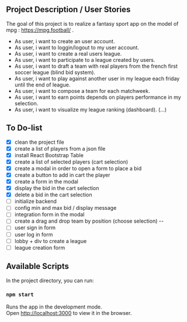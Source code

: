## Project Description / User Stories

The goal of this project is to realize a fantasy sport app on the model of mpg : https://mpg.football/ .

- As user, i want to create an user account.
- As user, i want to loggin/logout to my user account.
- As user, i want to create a real users league.
- As user, i want to participate to a league created by users.
- As user, i want to draft a team with real players from the french first soccer league (blind bid system).
- As user, i want to play against another user in my league each friday until the end of league.
- As user, i want to compose a team for each matchweek. 
- As user, i want to earn points depends on players performance in my selection.
- As user, i want to visualize my league ranking (dashboard).
(...)

## To Do-list
- [x] clean the project file
- [x] create a list of players from a json file
- [x] install React Bootstrap Table
- [x] create a list of selected players (cart selection)
- [x] create a modal in order to open a form to place a bid
- [x] create a button to add in cart the player
- [x] create a form in the modal
- [x] display the bid in the cart selection
- [x] delete a bid in the cart selection
- [ ] initialize backend
- [ ] config min and max bid / display message
- [ ] integration form in the modal
- [ ] create a drag and drop team by position (choose selection)
--
- [ ] user sign in form
- [ ] user log in form
- [ ] lobby + div to create a league
- [ ] league creation form

## Available Scripts

In the project directory, you can run:

### `npm start`

Runs the app in the development mode.<br>
Open [http://localhost:3000](http://localhost:3000) to view it in the browser.

